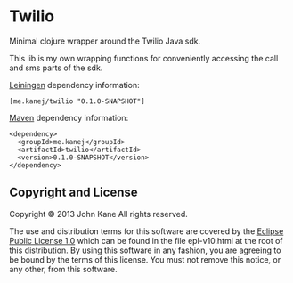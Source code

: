 # Twilio

Minimal clojure wrapper around the Twilio Java sdk.

This lib is my own wrapping functions for conveniently accessing the call and sms parts of the sdk.

[Leiningen] dependency information:

    [me.kanej/twilio "0.1.0-SNAPSHOT"]

[Maven] dependency information:

    <dependency>
      <groupId>me.kanej</groupId>
      <artifactId>twilio</artifactId>
      <version>0.1.0-SNAPSHOT</version>
    </dependency>

[Leiningen]: http://leiningen.org/
[Maven]: http://maven.apache.org/

## Copyright and License

Copyright © 2013 John Kane All rights reserved.

The use and distribution terms for this software are covered by the
[Eclipse Public License 1.0] which can be found in the file
epl-v10.html at the root of this distribution. By using this software
in any fashion, you are agreeing to be bound by the terms of this
license. You must not remove this notice, or any other, from this
software.

[Eclipse Public License 1.0]: http://opensource.org/licenses/eclipse-1.0.php

